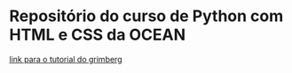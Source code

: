 # Repositório do curso de Python com HTML e CSS da OCEAN

[link para o tutorial do grimberg](https://blog.miguelgrinberg.com/post/the-flask-mega-tutorial-part-i-hello-world)
